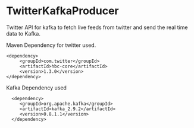 # TwitterKafkaProducer

Twitter API for kafka to fetch live feeds from twitter and send the real time data to Kafka. 


Maven Dependency for twitter used.

	<dependency>
         <groupId>com.twitter</groupId>
         <artifactId>hbc-core</artifactId>
         <version>1.3.0</version>
	</dependency>
	  
Kafka Dependency used	 
 
      <dependency>
         <groupId>org.apache.kafka</groupId>
         <artifactId>kafka_2.9.2</artifactId>
         <version>0.8.1.1</version>  
      </dependency>
	  
	  
	  
